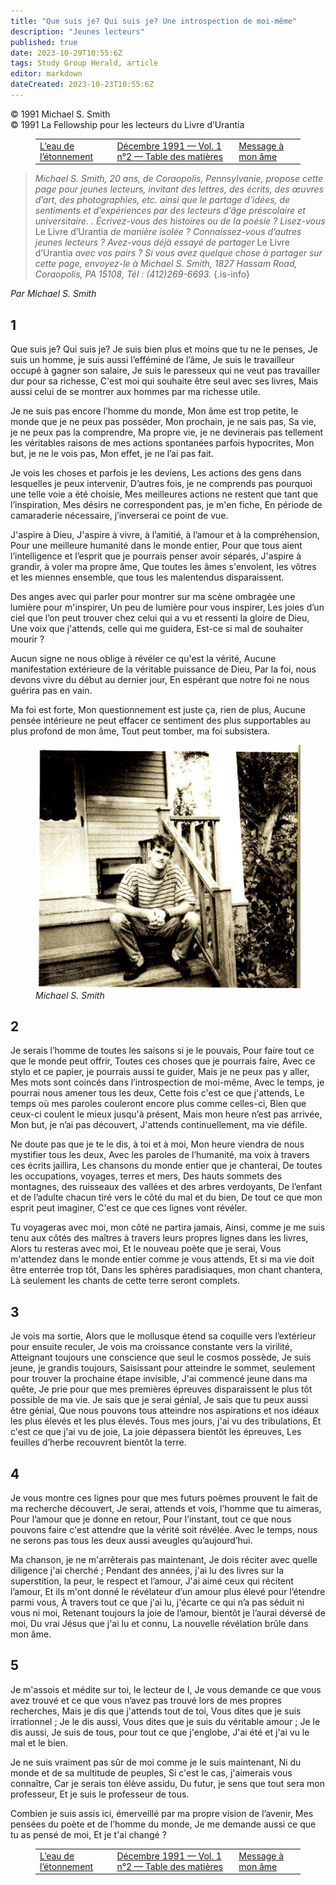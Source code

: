 ```yaml
---
title: "Que suis je? Qui suis je? Une introspection de moi-même"
description: "Jeunes lecteurs"
published: true
date: 2023-10-29T10:55:6Z
tags: Study Group Herald, article
editor: markdown
dateCreated: 2023-10-23T10:55:6Z
---
```


<p class="v-card v-sheet theme--light grey lighten-3 px-2">© 1991 Michael S. Smith<br>© 1991 La Fellowship pour les lecteurs du Livre d’Urantia</p>
<figure class="table chapter-navigator">
  <table>
    <tbody>
      <tr>
        <td>
        <a href="/fr/article/Wayne_Ferrier/The_Water_of_Astonishment">
          <span class="mdi mdi-arrow-left-drop-circle"></span><span class="pl-2">L’eau de l’étonnement</span>
        </a>
        </td>
        <td>
        <a href="/fr/index/articles_study_group_herald#décembre-1991-vol-1-n°2">
          <span class="mdi mdi-book-open-variant"></span><span class="pl-2">Décembre 1991 — Vol. 1 n°2 — Table des matières</span>
        </a>
        </td>
        <td>
        <a href="/fr/article/Chilufya_M_K_Thompson/Message_to_my_soul">
          <span class="pr-2">Message à mon âme</span><span class="mdi mdi-arrow-right-drop-circle"></span>
        </a>
        </td>
      </tr>
    </tbody>
  </table>
</figure>



> _Michael S. Smith, 20 ans, de Coraopolis, Pennsylvanie, propose cette page pour jeunes lecteurs, invitant des lettres, des écrits, des œuvres d’art, des photographies, etc. ainsi que le partage d’idées, de sentiments et d’expériences par des lecteurs d’âge préscolaire et universitaire. . Écrivez-vous des histoires ou de la poésie ? Lisez-vous_ Le Livre d’Urantia _de manière isolée ? Connaissez-vous d’autres jeunes lecteurs ? Avez-vous déjà essayé de partager_ Le Livre d’Urantia _avec vos pairs ? Si vous avez quelque chose à partager sur cette page, envoyez-le à Michael S. Smith, 1827 Hassam Road, Coraopolis, PA 15108, Tél : (412)269-6693._
{.is-info}

_Par Michael S. Smith_

## 1

Que suis je? Qui suis je?
Je suis bien plus et moins que tu ne le penses,
Je suis un homme, je suis aussi l’efféminé de l’âme,
Je suis le travailleur occupé à gagner son salaire,
Je suis le paresseux qui ne veut pas travailler dur pour sa richesse,
C'est moi qui souhaite être seul avec ses livres,
Mais aussi celui de se montrer aux hommes par ma richesse utile.

Je ne suis pas encore l’homme du monde,
Mon âme est trop petite, le monde que je ne peux pas posséder,
Mon prochain, je ne sais pas,
Sa vie, je ne peux pas la comprendre,
Ma propre vie, je ne devinerais pas tellement les véritables raisons de mes actions spontanées parfois hypocrites,
Mon but, je ne le vois pas,
Mon effet, je ne l’ai pas fait.

Je vois les choses et parfois je les deviens,
Les actions des gens dans lesquelles je peux intervenir,
D’autres fois, je ne comprends pas pourquoi une telle voie a été choisie,
Mes meilleures actions ne restent que tant que l’inspiration,
Mes désirs ne correspondent pas, je m'en fiche,
En période de camaraderie nécessaire, j’inverserai ce point de vue.

J'aspire à Dieu,
J'aspire à vivre, à l’amitié, à l’amour et à la compréhension,
Pour une meilleure humanité dans le monde entier,
Pour que tous aient l’intelligence et l’esprit que je pourrais penser avoir séparés,
J'aspire à grandir, à voler ma propre âme,
Que toutes les âmes s'envolent, les vôtres et les miennes ensemble, que tous les malentendus disparaissent.

Des anges avec qui parler pour montrer sur ma scène ombragée une lumière pour m'inspirer,
Un peu de lumière pour vous inspirer,
Les joies d’un ciel que l’on peut trouver chez celui qui a vu et ressenti la gloire de Dieu,
Une voix que j'attends, celle qui me guidera,
Est-ce si mal de souhaiter mourir ?

Aucun signe ne nous oblige à révéler ce qu'est la vérité,
Aucune manifestation extérieure de la véritable puissance de Dieu,
Par la foi, nous devons vivre du début au dernier jour,
En espérant que notre foi ne nous guérira pas en vain.

Ma foi est forte,
Mon questionnement est juste ça, rien de plus,
Aucune pensée intérieure ne peut effacer ce sentiment des plus supportables au plus profond de mon âme,
Tout peut tomber, ma foi subsistera.

<figure id="Figure_1" class="image urantiapedia">
<img src="/image/article/Study_Group_Herald/Michael_S_Smith.jpg">
<figcaption><em>Michael S. Smith</em></figcaption>
</figure>

## 2

Je serais l’homme de toutes les saisons si je le pouvais,
Pour faire tout ce que le monde peut offrir,
Toutes ces choses que je pourrais faire,
Avec ce stylo et ce papier, je pourrais aussi te guider,
Mais je ne peux pas y aller,
Mes mots sont coincés dans l’introspection de moi-même,
Avec le temps, je pourrai nous amener tous les deux,
Cette fois c'est ce que j'attends,
Le temps où mes paroles couleront encore plus comme celles-ci,
Bien que ceux-ci coulent le mieux jusqu'à présent,
Mais mon heure n’est pas arrivée,
Mon but, je n’ai pas découvert,
J'attends continuellement, ma vie défile.

Ne doute pas que je te le dis, à toi et à moi,
Mon heure viendra de nous mystifier tous les deux,
Avec les paroles de l’humanité, ma voix à travers ces écrits jaillira,
Les chansons du monde entier que je chanterai,
De toutes les occupations, voyages, terres et mers,
Des hauts sommets des montagnes, des ruisseaux des vallées et des arbres verdoyants,
De l’enfant et de l’adulte chacun tiré vers le côté du mal et du bien,
De tout ce que mon esprit peut imaginer,
C'est ce que ces lignes vont révéler.

Tu voyageras avec moi, mon côté ne partira jamais,
Ainsi, comme je me suis tenu aux côtés des maîtres à travers leurs propres lignes dans les livres,
Alors tu resteras avec moi,
Et le nouveau poète que je serai,
Vous m'attendez dans le monde entier comme je vous attends,
Et si ma vie doit être enterrée trop tôt,
Dans les sphères paradisiaques, mon chant chantera,
Là seulement les chants de cette terre seront complets.

## 3

Je vois ma sortie,
Alors que le mollusque étend sa coquille vers l’extérieur pour ensuite reculer,
Je vois ma croissance constante vers la virilité,
Atteignant toujours une conscience que seul le cosmos possède,
Je suis jeune, je grandis toujours,
Saisissant pour atteindre le sommet, seulement pour trouver la prochaine étape invisible,
J'ai commencé jeune dans ma quête,
Je prie pour que mes premières épreuves disparaissent le plus tôt possible de ma vie.
Je sais que je serai génial,
Je sais que tu peux aussi être génial,
Que nous pouvons tous atteindre nos aspirations et nos idéaux les plus élevés et les plus élevés.
Tous mes jours, j'ai vu des tribulations,
Et c'est ce que j'ai vu de joie,
La joie dépassera bientôt les épreuves,
Les feuilles d’herbe recouvrent bientôt la terre.

## 4

Je vous montre ces lignes pour que mes futurs poèmes prouvent le fait de ma recherche découvert,
Je serai, attends et vois, l’homme que tu aimeras,
Pour l’amour que je donne en retour,
Pour l’instant, tout ce que nous pouvons faire c'est attendre que la vérité soit révélée.
Avec le temps, nous ne serons pas tous les deux aussi aveugles qu’aujourd’hui.

Ma chanson, je ne m'arrêterais pas maintenant,
Je dois réciter avec quelle diligence j'ai cherché ;
Pendant des années, j'ai lu des livres sur la superstition, la peur, le respect et l’amour,
J'ai aimé ceux qui récitent l’amour,
Et ils m'ont donné le révélateur d’un amour plus élevé pour l’étendre parmi vous,
À travers tout ce que j'ai lu, j'écarte ce qui n’a pas séduit ni vous ni moi,
Retenant toujours la joie de l’amour, bientôt je l’aurai déversé de moi,
Du vrai Jésus que j'ai lu et connu,
La nouvelle révélation brûle dans mon âme.

## 5

Je m'assois et médite sur toi, le lecteur de I,
Je vous demande ce que vous avez trouvé et ce que vous n’avez pas trouvé lors de mes propres recherches,
Mais je dis que j'attends tout de toi,
Vous dites que je suis irrationnel ; Je le dis aussi,
Vous dites que je suis du véritable amour ; Je le dis aussi,
Je suis de tous, pour tout ce que j'englobe,
J'ai été et j'ai vu le mal et le bien.

Je ne suis vraiment pas sûr de moi comme je le suis maintenant,
Ni du monde et de sa multitude de peuples,
Si c'est le cas, j'aimerais vous connaître,
Car je serais ton élève assidu,
Du futur, je sens que tout sera mon professeur,
Et je suis le professeur de tous.

Combien je suis assis ici, émerveillé par ma propre vision de l’avenir,
Mes pensées du poète et de l’homme du monde,
Je me demande aussi ce que tu as pensé de moi,
Et je t'ai changé ?



<figure class="table chapter-navigator">
  <table>
    <tbody>
      <tr>
        <td>
        <a href="/fr/article/Wayne_Ferrier/The_Water_of_Astonishment">
          <span class="mdi mdi-arrow-left-drop-circle"></span><span class="pl-2">L’eau de l’étonnement</span>
        </a>
        </td>
        <td>
        <a href="/fr/index/articles_study_group_herald#décembre-1991-vol-1-n°2">
          <span class="mdi mdi-book-open-variant"></span><span class="pl-2">Décembre 1991 — Vol. 1 n°2 — Table des matières</span>
        </a>
        </td>
        <td>
        <a href="/fr/article/Chilufya_M_K_Thompson/Message_to_my_soul">
          <span class="pr-2">Message à mon âme</span><span class="mdi mdi-arrow-right-drop-circle"></span>
        </a>
        </td>
      </tr>
    </tbody>
  </table>
</figure>
